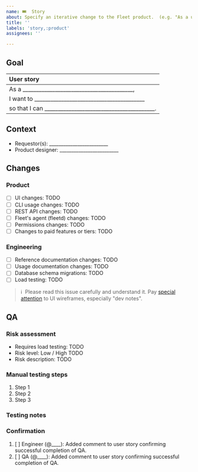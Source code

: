```yaml
---
name: 🎟  Story
about: Specify an iterative change to the Fleet product.  (e.g. "As a user, I want to sign in with SSO.")
title: ''
labels: 'story,:product'
assignees: ''

---
```


<!-- **This issue's remaining effort can be completed in ≤1 sprint.  It will be valuable even if nothing else ships.**
It is [planned and ready](https://fleetdm.com/handbook/company/development-groups#making-changes) to implement.  It is on the proper kanban board. -->


## Goal

| User story  |
|:---------------------------------------------------------------------------|
| As a _________________________________________,
| I want to _________________________________________
| so that I can _________________________________________.

## Context
- Requestor(s): _________________________ <!-- Who are the non-customer requestor(s) for this story, if any? Put their GitHub usernames here. They should be notified if the story gets de-prioritized. For customer requestors, use the `customer-xyz` label instead. -->
- Product designer: _________________________ <!-- Who is the product designer to contact if folks have questions about the UI, CLI, or API changes? -->
  
<!--
What else should contributors [keep in mind](https://fleetdm.com/handbook/company/development-groups#developing-from-wireframes) when working on this change?  (Optional.)
1. 
2. 
-->

## Changes

### Product
- [ ] UI changes: TODO <!-- Insert the link to the relevant Figma cover page. Remove this checkbox if there are no changes to the user interface. -->
- [ ] CLI usage changes: TODO <!-- Insert the link to the relevant Figma cover page. Remove this checkbox if there are no changes to the CLI. -->
- [ ] REST API changes: TODO <!-- Specify changes as a draft PR to the REST API doc page and request the API DRI for review (codeowner reviews are not automatically requested for drafts). Remove this checkbox if there are no changes necessary. Move this item to the engineering list below if engineering will design the API changes. -->
- [ ] Fleet's agent (fleetd) changes: TODO <!-- Specify changes to fleetd. If the change requires a new Fleet (server) version, consider specifying to only enable this change in new Fleet versions. Remove this checkbox if there are no changes necessary. -->
- [ ] Permissions changes: TODO <!-- Specify changes as a draft PR to the Manage access doc page. If doc changes aren't necessary, explicitly mention no changes to the doc page. Remove this checkbox if there are no permissions changes. -->
- [ ] Changes to paid features or tiers: TODO  <!-- Specify "Fleet Free" or "Fleet Premium".  If only certain parts of the user story involve paid features, specify which parts.  Implementation of paid features should live in the `ee/` directory. -->

### Engineering
- [ ] Reference documentation changes: TODO <!-- Specify references documentation changes at fleetdm.com/docs -->
- [ ] Usage documentation changes: TODO <!-- Specify usage documentation changes at fleetdm.com/docs/using-fleet -->
- [ ] Database schema migrations: TODO <!-- Specify what changes to the database schema are required. (This will be used to change migration scripts accordingly.) Remove this checkbox if there are no changes necessary. -->
- [ ] Load testing: TODO  <!-- List any required scalability testing to be conducted.  Remove this checkbox if there is no scalability testing required. -->

> ℹ️  Please read this issue carefully and understand it.  Pay [special attention](https://fleetdm.com/handbook/company/development-groups#developing-from-wireframes) to UI wireframes, especially "dev notes".

## QA

### Risk assessment

- Requires load testing: TODO <!-- User story has performance implications that require load testing. Otherwise, remove this item. -->
- Risk level: Low / High TODO <!-- Choose one. Consider: Does this change come with performance risks?  Any risk of accidental log spew? Any particular regressions to watch out for?  Any potential compatibility issues, even if it's not technically a breaking change? -->
- Risk description: TODO <!-- If the risk level is high, explain why. If low, remove. -->

### Manual testing steps
<!-- 
Add detailed manual testing steps for all affected user roles. 
-->

1. Step 1
2. Step 2
3. Step 3

<!-- Consider: Do the steps above apply to all global access roles, including admin, maintainer, observer, observer+, and GitOps?  Do the steps above apply to all team-level access roles?  If not, write the steps used to test each variation.
-->

### Testing notes
<!-- Any additional testing notes relevant to this story or tools required for testing. -->

### Confirmation
<!-- The engineer responsible for implementing this user story completes the test plan before moving to the "Ready for QA" column. -->

1. [ ] Engineer (@____): Added comment to user story confirming successful completion of QA.
2. [ ] QA (@____): Added comment to user story confirming successful completion of QA.
